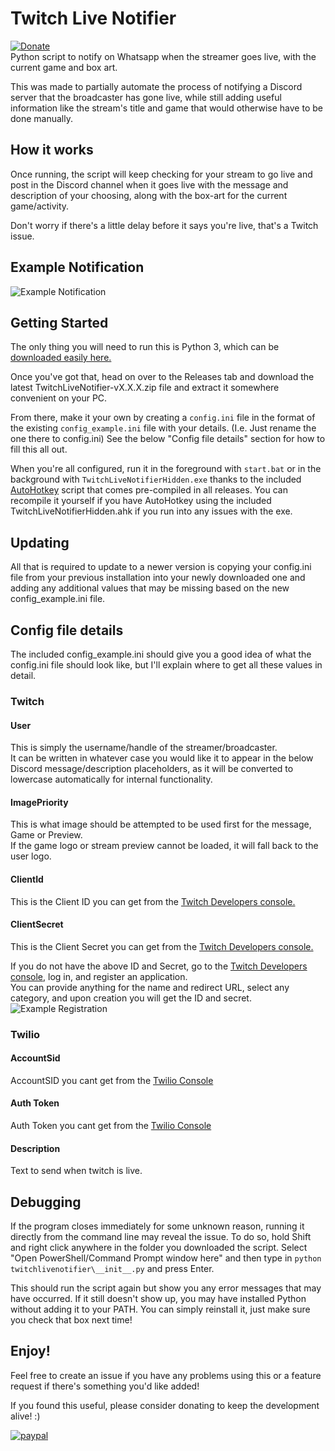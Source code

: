 # Twitch Live Notifier
[![Donate](https://img.shields.io/badge/Donate-PayPal-green.svg)](https://www.paypal.com/cgi-bin/webscr?cmd=_s-xclick&hosted_button_id=LB2R9THJJW8EL)  
Python script to notify on Whatsapp when the streamer goes live, with the current game and box art.  

This was made to partially automate the process of notifying a Discord server that the broadcaster has gone live, while still adding useful information like the stream's title and game that would otherwise have to be done manually.

## How it works
Once running, the script will keep checking for your stream to go live and post in the Discord channel when it goes live with the message and description of your choosing, along with the box-art for the current game/activity.  


Don't worry if there's a little delay before it says you're live, that's a Twitch issue.  

## Example Notification
![Example Notification]((https://imgur.com/a/wxvVhns))

## Getting Started
The only thing you will need to run this is Python 3, which can be [downloaded easily here.](https://ninite.com/python3/)  

Once you've got that, head on over to the Releases tab and download the latest TwitchLiveNotifier-vX.X.X.zip file and extract it somewhere convenient on your PC.  

From there, make it your own by creating a ```config.ini``` file in the format of the existing ```config_example.ini``` file with your details. (I.e. Just rename the one there to config.ini)  See the below "Config file details" section for how to fill this all out.  

When you're all configured, run it in the foreground with ```start.bat``` or in the background with ```TwitchLiveNotifierHidden.exe``` thanks to the included [AutoHotkey](https://autohotkey.com/) script that comes pre-compiled in all releases. You can recompile it yourself if you have AutoHotkey using the included TwitchLiveNotifierHidden.ahk if you run into any issues with the exe.  

## Updating
All that is required to update to a newer version is copying your config.ini file from your previous installation into your newly downloaded one and adding any additional values that may be missing based on the new config_example.ini file.

## Config file details
The included config_example.ini should give you a good idea of what the config.ini file should look like, but I'll explain where to get all these values in detail.  

### Twitch
#### User
This is simply the username/handle of the streamer/broadcaster.  
It can be written in whatever case you would like it to appear in the below Discord message/description placeholders, as it will be converted to lowercase automatically for internal functionality.
#### ImagePriority
This is what image should be attempted to be used first for the message, Game or Preview.  
If the game logo or stream preview cannot be loaded, it will fall back to the user logo.
#### ClientId
This is the Client ID you can get from the [Twitch Developers console.](https://dev.twitch.tv/login)
#### ClientSecret
This is the Client Secret you can get from the [Twitch Developers console.](https://dev.twitch.tv/login)

If you do not have the above ID and Secret, go to the [Twitch Developers console](https://dev.twitch.tv/login), log in, and register an application.  
You can provide anything for the name and redirect URL, select any category, and upon creation you will get the ID and secret.
![Example Registration](https://i.imgur.com/ZKqJID9.png)

### Twilio
#### AccountSid
AccountSID you cant get from the [Twilio Console](https://console.twilio.com/us1/develop/sms/try-it-out/whatsapp-learn?frameUrl=%2Fconsole%2Fsms%2Fwhatsapp%2Flearn%3Fx-target-region%3Dus1)
#### Auth Token
Auth Token you cant get from the [Twilio Console](https://console.twilio.com/us1/develop/sms/try-it-out/whatsapp-learn?frameUrl=%2Fconsole%2Fsms%2Fwhatsapp%2Flearn%3Fx-target-region%3Dus1)
#### Description
Text to send when twitch is live.

## Debugging
If the program closes immediately for some unknown reason, running it directly from the command line may reveal the issue. To do so, hold Shift and right click anywhere in the folder you downloaded the script. Select "Open PowerShell/Command Prompt window here" and then type in ```python twitchlivenotifier\__init__.py``` and press Enter.  

This should run the script again but show you any error messages that may have occurred. If it still doesn't show up, you may have installed Python without adding it to your PATH. You can simply reinstall it, just make sure you check that box next time!  

## Enjoy!
Feel free to create an issue if you have any problems using this or a feature request if there's something you'd like added! 

If you found this useful, please consider donating to keep the development alive! :)

[![paypal](https://www.paypalobjects.com/en_US/i/btn/btn_donateCC_LG.gif)](https://www.paypal.com/cgi-bin/webscr?cmd=_s-xclick&hosted_button_id=LB2R9THJJW8EL)
